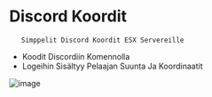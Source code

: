 # Discord Koordit
       Simppelit Discord Koordit ESX Servereille

- Koodit Discordiin Komennolla
- Logeihin Sisältyy Pelaajan Suunta Ja Koordinaatit

![image](https://media.discordapp.net/attachments/830767474273550346/923564381655142410/unknown.png?width=400&height=167)

